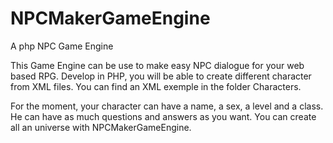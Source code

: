 # NPCMakerGameEngine
A php NPC Game Engine

This Game Engine can be use to make easy NPC dialogue for your web based RPG.
Develop in PHP, you will be able to create different character from XML files.
You can find an XML exemple in the folder Characters.

For the moment, your character can have a name, a sex, a level and a class. He can have as much questions and answers as you want. You can create all an universe with NPCMakerGameEngine.